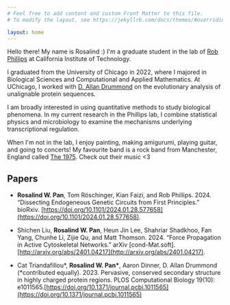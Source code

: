 ```yaml
---
# Feel free to add content and custom Front Matter to this file.
# To modify the layout, see https://jekyllrb.com/docs/themes/#overriding-theme-defaults

layout: home
---
```


Hello there! My name is Rosalind :) I'm a graduate student in the lab of [Rob Phillips](https://www.rpgroup.caltech.edu/) at California Institute of Technology.

I graduated from the University of Chicago in 2022, where I majored in Biological Sciences and Computational and Applied Mathematics. At UChicago, I worked with [D. Allan Drummond](https://drummondlab.org/) on the evolutionary analysis of unalignable protein sequences.

I am broadly interested in using quantitative methods to study biological phenomena. In my current research in the Phillips lab, I combine statistical physics and microbiology to examine the mechanisms underlying transcriptional regulation. 

When I'm not in the lab, I enjoy painting, making amigurumi, playing guitar,
and going to concerts! My favourite band is a rock band from Manchester, England
called [The 1975](https://the1975.com/). Check out their music <3


## Papers
- **Rosalind W. Pan**, Tom Röschinger, Kian Faizi, and Rob Phillips. 2024. “Dissecting Endogeneous Genetic Circuits from First Principles.” bioRxiv. [https://doi.org/10.1101/2024.01.28.577658](https://doi.org/10.1101/2024.01.28.577658).

- Shichen Liu, **Rosalind W. Pan**, Heun Jin Lee, Shahriar Shadkhoo, Fan Yang, Chunhe Li, Zijie Qu, and Matt Thomson. 2024. “Force Propagation in Active Cytoskeletal Networks.” arXiv [cond-Mat.soft]. [http://arxiv.org/abs/2401.04217](http://arxiv.org/abs/2401.04217).

- Cat Triandafillou\*, **Rosalind W. Pan\***, Aaron Dinner, D. Allan Drummond (\*contributed equally). 2023. Pervasive, conserved secondary structure in highly charged protein regions. PLOS Computational Biology 19(10): e1011565.[https://doi.org/10.1371/journal.pcbi.1011565](https://doi.org/10.1371/journal.pcbi.1011565)